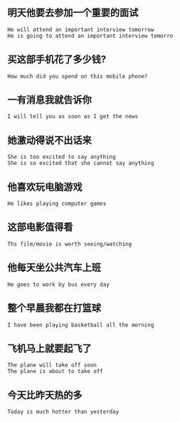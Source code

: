 ## 明天他要去参加一个重要的面试
	He will attend an important interview tomorrow
	He is going to attend an important interview tomorro
## 买这部手机花了多少钱?
	How much did you spend on this mobile phone?
## 一有消息我就告诉你
	I will tell you as soon as I get the news
## 她激动得说不出话来
	She is too excited to say anything
	She is so excited that she cannot say anything
## 他喜欢玩电脑游戏
	He likes playing computer games
## 这部电影值得看
	Ths film/movie is worth seeing/watching
## 他每天坐公共汽车上班
	He goes to work by bus every day
## 整个早晨我都在打篮球
	I have been playing basketball all the morning
## 飞机马上就要起飞了
	The plane will take off soon
	The plane is about to take off
## 今天比昨天热的多
	Today is much hotter than yesterday